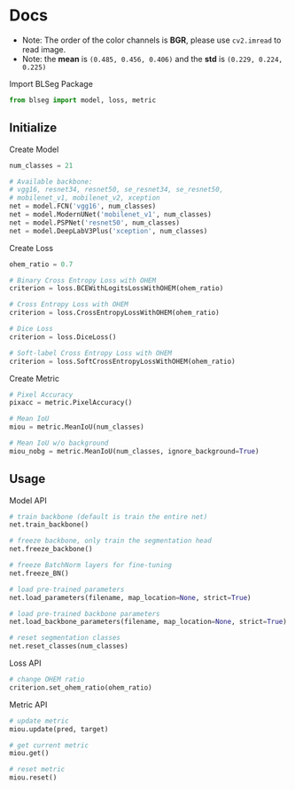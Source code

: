 # Docs


* Note: The order of the color channels is **BGR**, please use `cv2.imread` to read image.
* Note: the **mean** is `(0.485, 0.456, 0.406)` and the **std** is `(0.229, 0.224, 0.225)`

Import BLSeg Package

```Python
from blseg import model, loss, metric
```


## Initialize

Create Model

```Python
num_classes = 21

# Available backbone: 
# vgg16, resnet34, resnet50, se_resnet34, se_resnet50, 
# mobilenet_v1, mobilenet_v2, xception
net = model.FCN('vgg16', num_classes)
net = model.ModernUNet('mobilenet_v1', num_classes)
net = model.PSPNet('resnet50', num_classes)
net = model.DeepLabV3Plus('xception', num_classes)
```

Create Loss

```Python
ohem_ratio = 0.7

# Binary Cross Entropy Loss with OHEM
criterion = loss.BCEWithLogitsLossWithOHEM(ohem_ratio)

# Cross Entropy Loss with OHEM
criterion = loss.CrossEntropyLossWithOHEM(ohem_ratio)

# Dice Loss
criterion = loss.DiceLoss()

# Soft-label Cross Entropy Loss with OHEM
criterion = loss.SoftCrossEntropyLossWithOHEM(ohem_ratio)
```

Create Metric

```Python
# Pixel Accuracy
pixacc = metric.PixelAccuracy()

# Mean IoU
miou = metric.MeanIoU(num_classes)

# Mean IoU w/o background
miou_nobg = metric.MeanIoU(num_classes, ignore_background=True)
```


## Usage

Model API

```Python
# train backbone (default is train the entire net)
net.train_backbone()

# freeze backbone, only train the segmentation head
net.freeze_backbone()

# freeze BatchNorm layers for fine-tuning
net.freeze_BN()

# load pre-trained parameters
net.load_parameters(filename, map_location=None, strict=True)

# load pre-trained backbone parameters
net.load_backbone_parameters(filename, map_location=None, strict=True)

# reset segmentation classes
net.reset_classes(num_classes)
```

Loss API

```Python
# change OHEM ratio
criterion.set_ohem_ratio(ohem_ratio)
```

Metric API

```Python
# update metric
miou.update(pred, target)

# get current metric
miou.get()

# reset metric
miou.reset()
```
